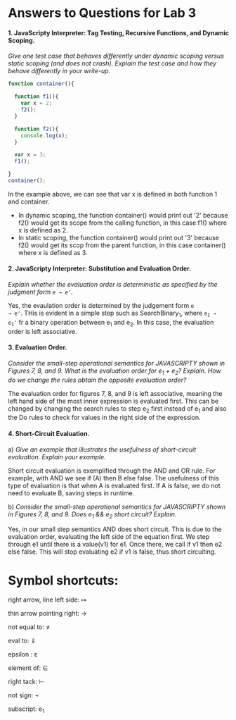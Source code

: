 # Answers to Questions for Lab 3

#### 1. JavaScripty Interpreter: Tag Testing, Recursive Functions, and Dynamic Scoping.

  <em> Give one test case that behaves differently under dynamic scoping versus static scoping (and does not crash). Explain the test case and how they behave differently in your write-up. </em>

  ```javascript
  function container(){

    function f1(){
      var x = 2;
      f2();
    }

    function f2(){
      console.log(x);
    }

    var x = 3;
    f1();

  }
  container();
  ```
  In the example above, we can see that var x is defined in both function 1 and container.
  - In dynamic scoping, the function container() would print out '2' because f2() would get its scope from the calling function, in this case f1() where x is defined as 2.
  - In static scoping, the function container() would print out '3' because f2() would get its scop from the parent function, in this case container() where x is defined as 3.

#### 2. JavaScripty Interpreter: Substitution and Evaluation Order.

  <em> Explain whether the evaluation order is deterministic as specified by the
judgment form <code>e &#8594; e'</code>. </em>

Yes, the evaulation order is determined by the judgement form <code>e &#8594; e'</code>. THis is evident in a simple step such as SearchBinary<sub>1</sub>, where <code>e<sub>1</sub> &rarr; e<sub>1</sub>'</code> fr a binary operation between e<sub>1</sub> and e<sub>2</sub>. In this case, the evaluation order is left associative.

#### 3. Evaluation Order.

  <em> Consider the small-step operational semantics for JAVASCRIPTY shown in Figures 7, 8, and 9. What is the evaluation order for e<sub>1</sub> + e<sub>2</sub>? Explain. How do we change the rules obtain the opposite evaluation order?</em>

The evaluation order for figures 7, 8, and 9 is left associative, meaning the left hand side of the most inner expression is evaluated first. This can be changed by changing the search rules to step e<sub>2</sub> first instead of e<sub>1</sub> and also the Do rules to check for values in the right side of the expression.

#### 4. Short-Circuit Evaluation.

  a) <em>Give an example that illustrates the usefulness of short-circuit evaluation. Explain your example.</em>

Short circuit evaluation is exemplified through the AND and OR rule. For example, with AND we see if (A) then B else false. The usefulness of this type of evaluation is that when A is evaluated first. If A is false, we do not need to evaluate B, saving steps in runtime.

  b) <em>Consider the small-step operational semantics for JAVASCRIPTY shown in Figures 7, 8, and 9. Does e<sub>1</sub> && e<sub>2</sub> short circuit? Explain.</em>

Yes, in our small step semantics AND does short circuit. This is due to the evaluation order, evaluating the left side of the equation first. We step through e1 until there is a value(v1) for e1. Once there, we call if v1 then e2 else false. This will stop evaluating e2 if v1 is false, thus short circuiting.



# Symbol shortcuts:

right arrow, line left side: &#8614;

thin arrow pointing right: &rarr;

not equal to: &ne;

eval to: &dArr;

epsilon : &epsilon;

element of: &isin;

right tack: &#8866;

not sign: &not;

subscript: e<sub>1</sub>
